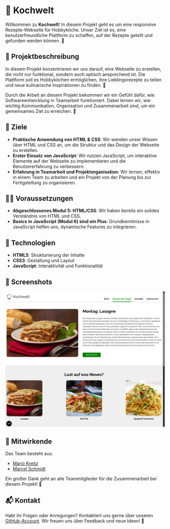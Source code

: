 ﻿# 🍲 Kochwelt

Willkommen zu **Kochwelt**! In diesem Projekt geht es um eine responsive Rezepte-Webseite für Hobbyköche. Unser Ziel ist es, eine benutzerfreundliche Plattform zu schaffen, auf der Rezepte geteilt und gefunden werden können. 🥳

## 🌟 Projektbeschreibung

In diesem Projekt konzentrieren wir uns darauf, eine Webseite zu erstellen, die nicht nur funktional, sondern auch optisch ansprechend ist. Die Plattform soll es Hobbyköchen ermöglichen, ihre Lieblingsrezepte zu teilen und neue kulinarische Inspirationen zu finden. 🤗

Durch die Arbeit an diesem Projekt bekommen wir ein Gefühl dafür, wie Softwareentwicklung in Teamarbeit funktioniert. Dabei lernen wir, wie wichtig Kommunikation, Organisation und Zusammenarbeit sind, um ein gemeinsames Ziel zu erreichen. 💪

## 🎯 Ziele

- **Praktische Anwendung von HTML & CSS**: Wir wenden unser Wissen über HTML und CSS an, um die Struktur und das Design der Webseite zu erstellen.
- **Erster Einsatz von JavaScript**: Wir nutzen JavaScript, um interaktive Elemente auf der Webseite zu implementieren und die Benutzererfahrung zu verbessern.
- **Erfahrung in Teamarbeit und Projektorganisation**: Wir lernen, effektiv in einem Team zu arbeiten und ein Projekt von der Planung bis zur Fertigstellung zu organisieren.

## 🧑‍💻 Voraussetzungen

- **Abgeschlossenes Modul 5: HTML/CSS**: Wir haben bereits ein solides Verständnis von HTML und CSS.
- **Basics in JavaScript (Modul 6) sind ein Plus**: Grundkenntnisse in JavaScript helfen uns, dynamische Features zu integrieren.

## 🚀 Technologien

- **HTML5**: Strukturierung der Inhalte
- **CSS3**: Gestaltung und Layout
- **JavaScript**: Interaktivität und Funktionalität

## 📸 Screenshots

![DA_Kochwelt Screenshot](https://raw.githubusercontent.com/mariokreitz/DA_Kochwelt/main/images/preview.png)

## 🤝 Mitwirkende

Das Team besteht aus:

- [Mario Kreitz](https://github.com/mariokreitz)
- [Marcel Schmidt](https://github.com/xDCoffin)

Ein großer Dank geht an alle Teammitglieder für die Zusammenarbeit bei diesem Projekt! 🙌

## 📬 Kontakt

Habt ihr Fragen oder Anregungen? Kontaktiert uns gerne über unseren [GitHub-Account](https://github.com/mariokreitz). Wir freuen uns über Feedback und neue Ideen! 📩
